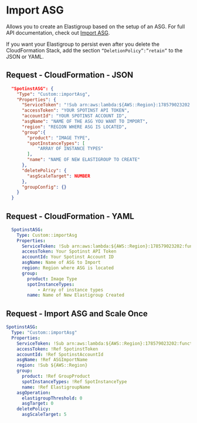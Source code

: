 # Import ASG

Allows you to create an Elastigroup based on the setup of an ASG. For full API documentation, check out [Import ASG](https://help.spot.io/spotinst-api/elastigroup/amazon-web-services/import-asg/).

If you want your Elastigroup to persist even after you delete the CloudFormation Stack, add the section `“DeletionPolicy”:”retain”` to the JSON or YAML.

## Request - CloudFormation - JSON

```json
  "SpotinstASG": {
    "Type": "Custom::importAsg",
    "Properties": {
      "ServiceToken": "!Sub arn:aws:lambda:${AWS::Region}:178579023202:function:spotinst-cloudformation",
      "accessToken": "YOUR SPOTINST API TOKEN",
      "accountId": "YOUR SPOTINST ACCOUNT ID",
      "asgName": "NAME OF THE ASG YOU WANT TO IMPORT",
      "region": "REGION WHERE ASG IS LOCATED",
      "group":{
        "product": "IMAGE TYPE",
        "spotInstanceTypes": [
        	"ARRAY OF INSTANCE TYPES"
        ],
        "name": "NAME OF NEW ELASTIGROUP TO CREATE"
      },
      "deletePolicy": {
        "asgScaleTarget": NUMBER
      },
      "groupConfig": {}
    }
  }
```

## Request - CloudFormation - YAML

```yaml
  SpotinstASG:
    Type: Custom::importAsg
    Properties:
      ServiceToken: !Sub arn:aws:lambda:${AWS::Region}:178579023202:function:spotinst-cloudformation
      accessToken: Your Spotinst API Token
      accountId: Your Spotinst Account ID
      asgName: Name of ASG to Import
      region: Region where ASG is located
      group:
        product: Image Type
        spotInstanceTypes:
			- Array of instance types
        name: Name of New Elastigroup Created
```

## Request - Import ASG and Scale Once

```yaml
SpotinstASG:
  Type: "Custom::importAsg"
  Properties:
    ServiceToken: !Sub arn:aws:lambda:${AWS::Region}:178579023202:function:spotinst-cloudformation
    accessToken: !Ref SpotinstToken
    accountId: !Ref SpotinstAccountId
    asgName: !Ref ASGImportName
    region: !Sub ${AWS::Region}
    group:
      product: !Ref GroupProduct
      spotInstanceTypes: !Ref SpotInstanceType
      name: !Ref ElastigroupName
    asgOperation:
      elastigroupThreshold: 0
      asgTarget: 0
    deletePolicy:
      asgScaleTarget: 5
```
